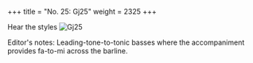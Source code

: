 +++
title = "No. 25: Gj25"
weight = 2325
+++

Hear the styles
![Gj25](/img/025DurDimM.jpg)

Editor's notes: Leading-tone-to-tonic basses where the accompaniment provides fa-to-mi across the barline.
